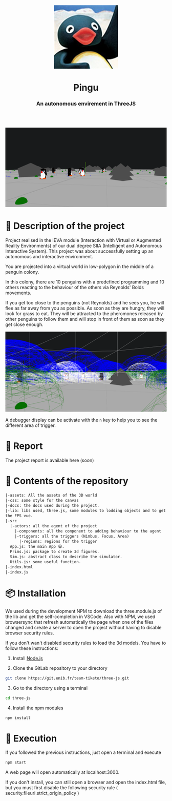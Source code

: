 <div align="center">
  <img src="assets/pingu-face.png" alt="drawing" width="200px;"/>
  <h1><b>Pingu</b></h1>
  <h3>An autonomous envirement in ThreeJS</h3>
</div>

</br></br>

![alt text](assets/Screenshot.png)

# 📝 Description of the project

Project realised in the IEVA module (Interaction with Virtual or Augmented Reality Environments) of our dual degree SIIA (Intelligent and Autonomous Interactive System).
This project was about successfully setting up an autonomous and interactive environment.

You are projected into a virtual world in low-polygon in the middle of a penguin colony. 

In this colony, there are 10 penguins with a predefined programming and 10 others reacting to the behaviour of the others via Reynolds' Bolds movements. 

If you get too close to the penguins (not Reynolds) and he sees you, he will flee as far away from you as possible. 
As soon as they are hungry, they will look for grass to eat.
They will be attracted to the pheromones released by other penguins to follow them and will stop in front of them as soon as they get close enough. 

![alt text](assets/Screenshot1.png)

A debugger display can be activate with the `n` key to help you to see the different area of trigger.

# 📕 Report
The project report is available here (soon)

# 📂 Contents of the repository

    |-assets: All the assets of the 3D world
    |-css: some style for the canvas
    |-docs: the docs used during the project.
    |-lib: libs used, three.js, some modules to lodding objects and to get the FPS vue.
    |-src
      |-actors: all the agent of the project
        |-components: all the component to adding behaviour to the agent
        |-triggers: all the triggers (Nimbus, Focus, Area)
          |-regions: regions for the trigger
      App.js: the main App 😀.
      Prims.js: package to create 3d figures.
      Sim.js: abstract class to describe the simulator.
      Utils.js: some useful function.
    |-index.html 
    |-index.js

# 📦 Installation

We used during the development NPM to download the three.module.js of the lib and get the self-completion in VSCode. 
Also with NPM, we used browsersync that refresh automatically the page when one of the files changed and create a server to open the project without having to disable browser security rules.

If you don't wan't disabled security rules to load the 3d models. You have to follow these instructions:

1. Install [Node.js](https://nodejs.org/en/download/)

2. Clone the GitLab repository to your directory
```bash
git clone https://git.enib.fr/team-tiketo/three-js.git
```

3. Go to the directory using a terminal
```bash
cd three-js
```

4. Install the npm modules
```bash
npm install
```

# 📜 Execution

If you followed the previous instructions, just open a terminal and execute

```bash
npm start
```
A web page will open automatically at localhost:3000.

If you don't install, you can still open a browser and open the index.html file, but you must first disable the following security rule ( security.fileuri.strict_origin_policy )
